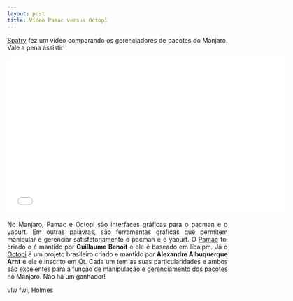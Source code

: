 ```yaml
---
layout: post
title: Vídeo Pamac versus Octopi
---
```


<p style="text-align: justify;"><a href="https://forum.manjaro.org/t/high-noon-shoot-out-octopi-vs-pamac/493">Spatry</a> fez um vídeo comparando os gerenciadores de pacotes do Manjaro. Vale a pena assistir!</p> 

<iframe width="640" height="360" src="//www.youtube.com/embed/e0crhf0kswo?feature=player_embedded" frameborder="0" allowfullscreen></iframe>

<p style="text-align: justify;">No Manjaro, Pamac e Octopi são interfaces gráficas para o pacman e o yaourt. Em outras palavras, são ferramentas gráficas que permitem manipular e gerenciar satisfatoriamente o pacman e o yaourt. O <a href="https://github.com/manjaro/pamac">Pamac</a> foi criado e é mantido por <strong>Guillaume Benoit</strong> e ele é baseado em libalpm. Já o <a href="https://octopiproject.wordpress.com/">Octopi</a> é um projeto brasileiro criado e mantido por <strong>Alexandre Albuquerque Arnt</strong> e ele é inscrito em Qt. Cada um tem as suas particularidades e ambos são excelentes para a função de manipulação e gerenciamento dos pacotes no Manjaro. Não há um ganhador!</p>

vlw fwi, Holmes
